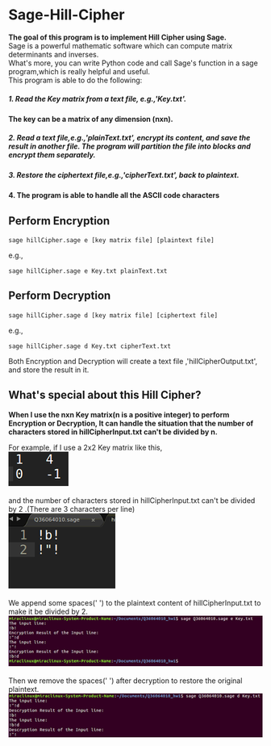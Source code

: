 # Sage-Hill-Cipher
**The goal of this program is to implement Hill Cipher using Sage.** <br/>
Sage is a powerful mathematic software which can compute matrix determinants and inverses. <br/>
What's more, you can write Python code and call Sage's function in a sage program,which is really helpful and useful.<br/>
This program is able to do the following:<br/>
##### 1. Read the Key matrix from a text file, e.g.,'Key.txt'. <br/>
**The key can be a matrix of any dimension (nxn).**  <br/>
##### 2. Read a text file,e.g.,'plainText.txt', encrypt its content, and save the result in another file. The program will  partition the file into blocks and encrypt them separately. <br/>
##### 3. Restore the ciphertext file,e.g.,'cipherText.txt', back to plaintext.<br/> 
#### 4. The program is able to handle all the ASCII code characters ####

## Perform Encryption
```
sage hillCipher.sage e [key matrix file] [plaintext file]
```
e.g.,
```
sage hillCipher.sage e Key.txt plainText.txt
```

## Perform Decryption
```
sage hillCipher.sage d [key matrix file] [ciphertext file]
```
e.g.,
```
sage hillCipher.sage d Key.txt cipherText.txt
```

Both Encryption and Decryption will create a text file ,'hillCipherOutput.txt', and store the result in it.

## What's special about this Hill Cipher?
**When I use the nxn Key matrix(n is a positive integer) to perform Encryption or Decryption, 
It can handle the situation that the number of characters stored in hillCipherInput.txt can't be divided by n.**

For example, if I use a 2x2 Key matrix like this,<br/>
![](./images/KeyMatrix.png)<br/>
<br/>and the number of characters stored in hillCipherInput.txt can't be divided by 2 .(There are 3 characters per line)<br/>
![](./images/Plaintext.png)<br/>
<br/>We append some spaces(' ') to the plaintext content of hillCipherInput.txt to make it be divided by 2.<br/>
![](./images/Encryption.png)<br/>
<br/>Then we remove the spaces(' ') after decryption to restore the original plaintext.<br/>
![](./images/Decryption.png)<br/>
